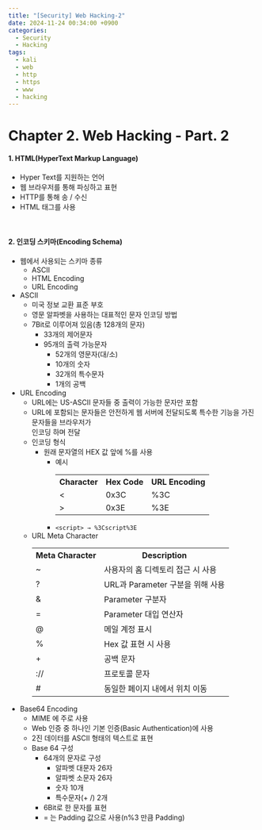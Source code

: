 ```yaml
---
title: "[Security] Web Hacking-2"
date: 2024-11-24 00:34:00 +0900
categories:
  - Security
  - Hacking
tags:
  - kali
  - web
  - http
  - https
  - www
  - hacking
---
```


# Chapter 2. Web Hacking - Part. 2
#### 1. HTML(HyperText Markup Language)
- Hyper Text를 지원하는 언어
- 웹 브라우저를 통해 파싱하고 표현
- HTTP를 통해 송 / 수신
- HTML 태그를 사용

<br>

#### 2. 인코딩 스키마(Encoding Schema)
- 웹에서 사용되는 스키마 종류
	- ASCII
	- HTML Encoding
	- URL Encoding
- ASCII 
	- 미국 정보 교환 표준 부호
	- 영문 알파벳을 사용하는 대표적인 문자 인코딩 방법
	- 7Bit로 이루어져 있음(총 128개의 문자)
		- 33개의 제어문자
		- 95개의 출력 가능문자
			- 52개의 영문자(대/소)
			- 10개의 숫자
			- 32개의 특수문자
			- 1개의 공백
- URL Encoding
	- URL에는  US-ASCII 문자들 중 출력이 가능한 문자만 포함
	- URL에 포함되는 문자들은 안전하게 웹 서버에 전달되도록 특수한 기능을 가진 문자들을 브라우저가<br> 인코딩 하며 전달
	- 인코딩 형식
		- 원래 문자열의 HEX 값 앞에 %를 사용
			- 예시
				<table>
					  <tr>
					    <th style="text-align:center;">Character</th>
					    <th style="text-align:center;">Hex Code</th>
						<th style="text-align:center;">URL Encoding</th>        
					  </tr>
					  <tr>
					    <td><</td>
					    <td>0x3C</td>
						<td>%3C</td>        
					  </tr>
					  <tr>
					    <td>></td>
					    <td>0x3E</td>
						<td>%3E</td> 
					  </tr>	  
				</table>
			- `<script> → %3Cscript%3E`
	- URL Meta Character
		<table>
			 <tr>
					    <th style="text-align:center;">Meta Character</th>
					    <th style="text-align:center;">Description</th>				       
			 </tr>
			 <tr>
					    <td>~</td>
					    <td>사용자의 홈 디렉토리 접근 시 사용</td>				   
			 </tr>
			 <tr>
					    <td>?</td>
					    <td>URL과 Parameter 구분을 위해 사용</td>				
			 </tr>
			 <tr>
					    <td>&</td>
					    <td>Parameter 구분자</td>				   
					  </tr>
					  <tr>
					    <td>=</td>
					    <td>Parameter 대입 연산자</td>				   
					  </tr>
					  <tr>
					    <td>@</td>
					    <td>메일 계정 표시</td>				   
					  </tr>
					  <tr>
					    <td>%</td>
					    <td>Hex 값 표현 시 사용</td>				   
					  </tr>
					  <tr>
					    <td>+</td>
					    <td>공백 문자</td>				   
					  </tr>
					  <tr>
					    <td>://</td>
					    <td>프로토콜 문자</td>				   
					  </tr>
					  <tr>
					    <td>#</td>
					    <td>동일한 페이지 내에서 위치 이동</td>				   
					  </tr>  	  
		</table>
- Base64 Encoding
	- MIME 에 주로 사용
	- Web 인증 중 하나인 기본 인증(Basic Authentication)에 사용
	- 2진 데이터를 ASCII 형태의 텍스트로 표현
	- Base 64 구성
		- 64개의 문자로 구성
			- 알파벳 대문자 26자
			- 알파벳 소문자 26자
			- 숫자 10개
			- 특수문자(+ /) 2개
		- 6Bit로 한 문자를 표현
		- = 는 Padding 값으로 사용(n%3 만큼 Padding)